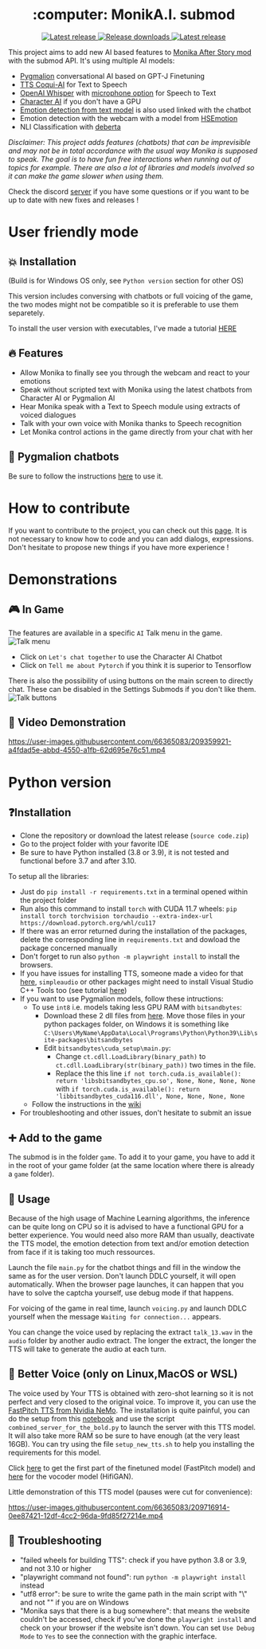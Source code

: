 <h1 align="center"> :computer: MonikA.I. submod </h1>

<p align="center">
  <a href="https://github.com/Rubiksman78/MonikA.I./releases/latest">
    <img alt="Latest release" src="https://img.shields.io/github/v/release/Rubiksman78/MonikA.I.">
  </a>
   <a href="https://github.com/Rubiksman78/MonikA.I./releases">
    <img alt="Release downloads" src="https://img.shields.io/github/downloads/Rubiksman78/MonikA.I./total">
  </a>
  <a href="https://discord.gg/2RsPuaDxEn">
    <img alt="Latest release" src="https://img.shields.io/badge/Discord-Join%20the%20Server%20!-brightgreen">
  </a>
</p>

This project aims to add new AI based features to [Monika After Story mod](https://github.com/Monika-After-Story/MonikaModDev) with the submod API.
It's using multiple AI models:
- [Pygmalion](https://huggingface.co/PygmalionAI) conversational AI based on GPT-J Finetuning
- [TTS Coqui-AI](https://github.com/coqui-ai/TTS) for Text to Speech
- [OpenAI Whisper](https://github.com/openai/whisper) with [microphone option](https://github.com/mallorbc/whisper_mic) for Speech to Text
- [Character AI](https://character.ai/) if you don't have a GPU
- [Emotion detection from text model](https://huggingface.co/michellejieli/emotion_text_classifier) is also used linked with the chatbot
- Emotion detection with the webcam with a model from [HSEmotion](https://github.com/HSE-asavchenko/face-emotion-recognition) 
- NLI Classification with [deberta](https://huggingface.co/sileod/deberta-v3-base-tasksource-nli)

*Disclaimer: This project adds features (chatbots) that can be imprevisible and may not be in total accordance with the usual way Monika is supposed to speak. The goal is to have fun free interactions when running out of topics for example. There are also a lot of libraries and models involved so it can make the game slower when using them.*

Check the discord [server](https://discord.gg/2RsPuaDxEn) if you have some questions or if you want to be up to date with new fixes and releases !

# User friendly mode

## :boom: Installation 

(Build is for Windows OS only, see `Python version` section for other OS)

This version includes conversing with chatbots or full voicing of the game, the two modes might not be compatible so it is preferable to use them separetely.

To install the user version with executables, I've made a tutorial [HERE](../../wiki/User-friendly-tutorial)

## :fire: Features

- Allow Monika to finally see you through the webcam and react to your emotions
- Speak without scripted text with Monika using the latest chatbots from Character AI or Pygmalion AI
- Hear Monika speak with a Text to Speech module using extracts of voiced dialogues
- Talk with your own voice with Monika thanks to Speech recognition
- Let Monika control actions in the game directly from your chat with her

## :star2: Pygmalion chatbots

Be sure to follow the instructions [here](../../wiki/Install-Pygmalion-locally) to use it.

# How to contribute

If you want to contribute to the project, you can check out this [page](../../wiki/How-to-contribute).
It is not necessary to know how to code and you can add dialogs, expressions. Don't hesitate to propose new things if you have more experience !

# Demonstrations

## :video_game: In Game

The features are available in a specific `AI` Talk menu in the game.
![Talk menu](images/event_mas.png)

- Click on `Let's chat together` to use the Character AI Chatbot
- Click on `Tell me about Pytorch` if you think it is superior to Tensorflow

There is also the possibility of using buttons on the main screen to directly chat. These can be disabled in the Settings Submods if you don't like them.
![Talk buttons](images/buttons_mas.png)

## :cinema: Video Demonstration

https://user-images.githubusercontent.com/66365083/209359921-a4fdad5e-abbd-4550-a1fb-62d695e76c51.mp4

# Python version

## ❓Installation

- Clone the repository or download the latest release (`source code.zip`)
- Go to the project folder with your favorite IDE
- Be sure to have Python installed (3.8 or 3.9), it is not tested and functional before 3.7 and after 3.10.

To setup all the libraries:
- Just do `pip install -r requirements.txt` in a terminal opened within the project folder
- Run also this command to install `torch` with CUDA 11.7 wheels: `pip install torch torchvision torchaudio --extra-index-url https://download.pytorch.org/whl/cu117`
- If there was an error returned during the installation of the packages, delete the corresponding line in `requirements.txt` and dowload the package concerned manually
- Don't forget to run also `python -m playwright install` to install the browsers.
- If you have issues for installing TTS, someone made a video for that [here](https://www.youtube.com/watch?v=zRaDe08cUIk&t=743s), `simpleaudio` or other packages might need to install Visual Studio C++ Tools too (see tutorial [here](https://stackoverflow.com/questions/64261546/how-to-solve-error-microsoft-visual-c-14-0-or-greater-is-required-when-inst))
- If you want to use Pygmalion models, follow these intructions:
  - To use `int8` i.e. models taking less GPU RAM with `bitsandbytes`:
     - Download these 2 dll files from [here](https://github.com/DeXtmL/bitsandbytes-win-prebuilt). Move those files in your python packages folder, on Windows it is something like `C:\Users\MyName\AppData\Local\Programs\Python\Python39\Lib\site-packages\bitsandbytes`
     - Edit `bitsandbytes\cuda_setup\main.py`: 
       - Change `ct.cdll.LoadLibrary(binary_path)` to `ct.cdll.LoadLibrary(str(binary_path))` two times in the file.
       - Replace the this line ```if not torch.cuda.is_available(): return 'libsbitsandbytes_cpu.so', None, None, None, None``` with ```if torch.cuda.is_available(): return 'libbitsandbytes_cuda116.dll', None, None, None, None```
   - Follow the instructions in the [wiki](https://github.com/Rubiksman78/MonikA.I/wiki/Install-Pygmalion-locally)
- For troubleshooting and other issues, don't hesitate to submit an issue

## :heavy_plus_sign: Add to the game

The submod is in the folder `game`. To add it to your game, you have to add it in the root of your game folder (at the same location where there is already a `game` folder).

## :loudspeaker: Usage

Because of the high usage of Machine Learning algorithms, the inference can be quite long on CPU so it is advised to have a functional GPU for a better experience.
You would need also more RAM than usually, deactivate the TTS model, the emotion detection from text and/or emotion detection from face if it is taking too much ressources.

Launch the file `main.py` for the chatbot things and fill in the window the same as for the user version. Don't launch DDLC yourself, it will open automatically.
When the browser page launches, it can happen that you have to solve the captcha yourself, use debug mode if that happens.

For voicing of the game in real time, launch `voicing.py` and launch DDLC yourself when the message `Waiting for connection...` appears.

You can change the voice used by replacing the extract `talk_13.wav` in the `audio` folder by another audio extract. The longer the extract, the longer the TTS will take to generate the audio at each turn.

## :microphone: Better Voice (only on Linux,MacOS or WSL)

The voice used by Your TTS is obtained with zero-shot learning so it is not perfect and very closed to the original voice. To improve it, you can use the [FastPitch TTS from Nvidia NeMo](https://github.com/NVIDIA/NeMo).
The installation is quite painful, you can do the setup from this [notebook](https://github.com/NVIDIA/NeMo/blob/main/tutorials/tts/FastPitch_Finetuning.ipynb) and use the script `combined_server_for_the_bold.py` to launch the server with this TTS model. It will also take more RAM so be sure to have enough (at the very least 16GB).
You can try using the file `setup_new_tts.sh` to help you installing the requirements for this model.

Click [here](https://drive.google.com/drive/folders/1cgro9BbUJ53GFX1OizvNvmH0Cjnc7oqI?usp=sharing) to get the first part of the finetuned model (FastPitch model) and [here](https://drive.google.com/drive/folders/1NLNDTotB4Qyth_vLBmZMTLIg0dmIm6w0?usp=sharing) for the vocoder model (HifiGAN).

Little demonstration of this TTS model (pauses were cut for convenience):

https://user-images.githubusercontent.com/66365083/209716914-0ee87421-12df-4cc2-96da-9fd85f27214e.mp4

## :wrench: Troubleshooting

- "failed wheels for building TTS": check if you have python 3.8 or 3.9, and not 3.10 or higher
- "playwright command not found": run `python -m playwright install` instead
- "utf8 error": be sure to write the game path in the main script with "\\" and not "\" if you are on Windows
- "Monika says that there is a bug somewhere": that means the website couldn't be accessed, check if you've done the `playwright install` and check on your browser if the website isn't down. You can set `Use Debug Mode` to `Yes` to see the connection with the graphic interface.
